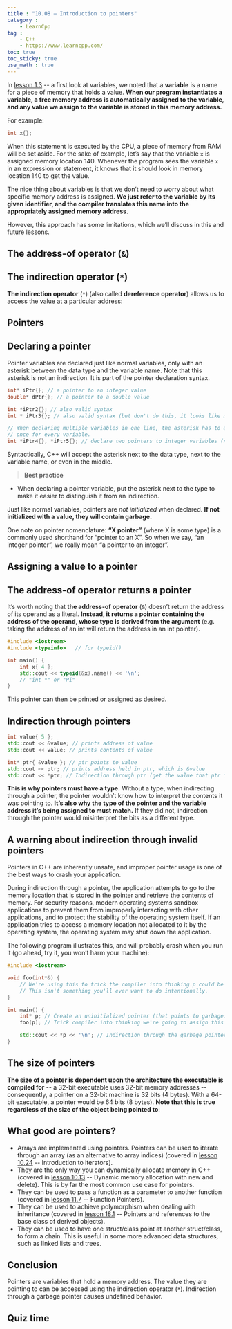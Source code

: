```yaml
---
title : "10.08 — Introduction to pointers"
category :
    - LearnCpp
tag : 
    - C++
    - https://www.learncpp.com/
toc: true  
toc_sticky: true 
use_math : true
---
```




In [lesson 1.3](https://www.learncpp.com/cpp-tutorial/introduction-to-objects-and-variables/) -- a first look at variables, we noted that a **variable** is a name for a piece of memory that holds a value. **When our program instantiates a variable, a free memory address is automatically assigned to the variable, and any value we assign to the variable is stored in this memory address.**

For example:

```c++
int x{};
```

When this statement is executed by the CPU, a piece of memory from RAM will be set aside. For the sake of example, let’s say that the variable `x` is assigned memory location 140. Whenever the program sees the variable `x` in an expression or statement, it knows that it should look in memory location 140 to get the value.

The nice thing about variables is that we don’t need to worry about what specific memory address is assigned. **We just refer to the variable by its given identifier, and the compiler translates this name into the appropriately assigned memory address.**

However, this approach has some limitations, which we’ll discuss in this and future lessons.

## The address-of operator (`&`)


## The indirection operator (`*`)

**The indirection operator** (`*`) (also called **dereference operator**) allows us to access the value at a particular address:


## Pointers


## Declaring a pointer

Pointer variables are declared just like normal variables, only with an asterisk between the data type and the variable name. Note that this asterisk is not an indirection. It is part of the pointer declaration syntax.

```c++
int* iPtr{}; // a pointer to an integer value
double* dPtr{}; // a pointer to a double value

int *iPtr2{}; // also valid syntax
int * iPtr3{}; // also valid syntax (but don't do this, it looks like multiplication)

// When declaring multiple variables in one line, the asterisk has to appear
// once for every variable.
int *iPtr4{}, *iPtr5{}; // declare two pointers to integer variables (not recommended)
```

Syntactically, C++ will accept the asterisk next to the data type, next to the variable name, or even in the middle.

>**Best practice**  
- When declaring a pointer variable, put the asterisk next to the type to make it easier to distinguish it from an indirection.

Just like normal variables, pointers are *not initialized* when declared. **If not initialized with a value, they will contain garbage.**

One note on pointer nomenclature: **“X pointer”** (where X is some type) is a commonly used shorthand for “pointer to an X”. So when we say, “an integer pointer”, we really mean “a pointer to an integer”.


## Assigning a value to a pointer


## The address-of operator returns a pointer

It’s worth noting that **the address-of operator** (`&`) doesn’t return the address of its operand as a literal. **Instead, it returns a pointer containing the address of the operand, whose type is derived from the argument** (e.g. taking the address of an int will return the address in an int pointer).

```c++
#include <iostream>
#include <typeinfo>   // for typeid()

int main() {
	int x{ 4 };
	std::cout << typeid(&x).name() << '\n';
    // "int *" or "Pi"
}
```

This pointer can then be printed or assigned as desired.


## Indirection through pointers

```c++
int value{ 5 };
std::cout << &value; // prints address of value
std::cout << value; // prints contents of value

int* ptr{ &value }; // ptr points to value
std::cout << ptr; // prints address held in ptr, which is &value
std::cout << *ptr; // Indirection through ptr (get the value that ptr is pointing to)
```

**This is why pointers must have a type.** Without a type, when indirecting through a pointer, the pointer wouldn’t know how to interpret the contents it was pointing to. **It’s also why the type of the pointer and the variable address it’s being assigned to must match.** If they did not, indirection through the pointer would misinterpret the bits as a different type.


## A warning about indirection through invalid pointers

Pointers in C++ are inherently unsafe, and improper pointer usage is one of the best ways to crash your application.

During indirection through a pointer, the application attempts to go to the memory location that is stored in the pointer and retrieve the contents of memory. For security reasons, modern operating systems sandbox applications to prevent them from improperly interacting with other applications, and to protect the stability of the operating system itself. If an application tries to access a memory location not allocated to it by the operating system, the operating system may shut down the application.

The following program illustrates this, and will probably crash when you run it (go ahead, try it, you won’t harm your machine):

```c++
#include <iostream>

void foo(int*&) {
    // We're using this to trick the compiler into thinking p could be modified, so it won't complain about p being uninitialized.
    // This isn't something you'll ever want to do intentionally.
}

int main() {
    int* p; // Create an uninitialized pointer (that points to garbage)
    foo(p); // Trick compiler into thinking we're going to assign this a valid value

    std::cout << *p << '\n'; // Indirection through the garbage pointer
}
```

## The size of pointers

**The size of a pointer is dependent upon the architecture the executable is compiled for** -- a 32-bit executable uses 32-bit memory addresses -- consequently, a pointer on a 32-bit machine is 32 bits (4 bytes). With a 64-bit executable, a pointer would be 64 bits (8 bytes). **Note that this is true regardless of the size of the object being pointed to**:


## What good are pointers?

- Arrays are implemented using pointers. Pointers can be used to iterate through an array (as an alternative to array indices) (covered in [lesson 10.24](https://www.learncpp.com/cpp-tutorial/introduction-to-iterators/) -- Introduction to iterators).
- They are the only way you can dynamically allocate memory in C++ (covered in [lesson 10.13](https://www.learncpp.com/cpp-tutorial/dynamic-memory-allocation-with-new-and-delete/) -- Dynamic memory allocation with new and delete). This is by far the most common use case for pointers.
- They can be used to pass a function as a parameter to another function (covered in [lesson 11.7](https://www.learncpp.com/cpp-tutorial/function-pointers/) -- Function Pointers).
- They can be used to achieve polymorphism when dealing with inheritance (covered in [lesson 18.1](https://www.learncpp.com/cpp-tutorial/pointers-and-references-to-the-base-class-of-derived-objects/) -- Pointers and references to the base class of derived objects).
- They can be used to have one struct/class point at another struct/class, to form a chain. This is useful in some more advanced data structures, such as linked lists and trees.


## Conclusion

Pointers are variables that hold a memory address. The value they are pointing to can be accessed using the indirection operator (`*`). Indirection through a garbage pointer causes undefined behavior.


## Quiz time
